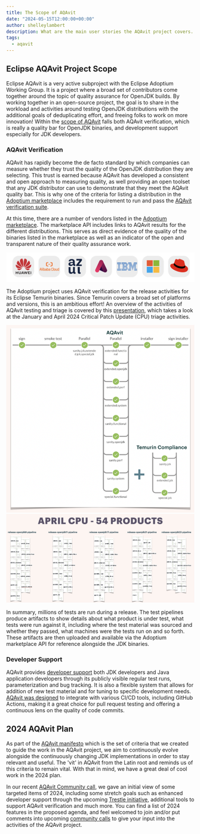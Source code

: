 ```yaml
---
title: The Scope of AQAvit
date: "2024-05-15T12:00:00+00:00"
author: shelleylambert
description: What are the main user stories the AQAvit project covers.
tags:
  - aqavit
---
```


## Eclipse AQAvit Project Scope

Eclipse AQAvit is a very active subproject with the Eclipse Adoptium Working Group. It is a project where a broad set of contributors come together around the topic of quality assurance for OpenJDK builds. By working together in an open-source project, the goal is to share in the workload and activities around testing OpenJDK distributions with the additional goals of deduplicating effort, and freeing folks to work on more innovation!
Within the [scope of AQAvit](https://github.com/adoptium/aqa-tests/blob/master/docs/pages/Scope.md) falls both AQAvit verification, which is really a quality bar for OpenJDK binaries, and development support especially for JDK developers.

### AQAvit Verification

AQAvit has rapidly become the de facto standard by which companies can measure whether they trust the quality of the OpenJDK distribution they are selecting. This trust is earned because AQAvit has developed a consistent and open approach to measuring quality, as well providing an open toolset that any JDK distributor can use to demonstrate that they meet the AQAvit quality bar. This is why one of the criteria for listing a distribution in the [Adoptium marketplace](https://adoptium.net/marketplace/) includes the requirement to run and pass the [AQAvit verification suite](https://adoptium.net/docs/aqavit-verification/).

At this time, there are a number of vendors listed in the [Adoptium marketplace](https://adoptium.net/marketplace/). The marketplace API includes links to AQAvit results for the different distributions. This serves as direct evidence of the quality of the binaries listed in the marketplace as well as an indicator of the open and transparent nature of their quality assurance work.

![Adoptium Marketplace Vendors](marketplaceVendors.png)

The Adoptium project uses AQAvit verification for the release activities for its Eclipse Temurin binaries. Since Temurin covers a broad set of platforms and versions, this is an ambitious effort! An overview of the activities of AQAvit testing and triage is covered by this [presentation](https://youtu.be/TWD_b8cwIVg), which takes a look at the January and April 2024 Critical Patch Update (CPU) triage activities.

![April AQAvit Triage](1PlatformSH.png)
![April AQAvit Triage](54PlatformsSH.png)

In summary, millions of tests are run during a release.  The test pipelines produce artifacts to show details about what product is under test, what tests were run against it, including where the test material was sourced and whether they passed, what machines were the tests run on and so forth.  These artifacts are then uploaded and available via the Adoptium marketplace API for reference alongside the JDK binaries.

### Developer Support

AQAvit provides [developer support](https://github.com/adoptium/aqa-tests/blob/master/docs/pages/Scope.md#2-developer-support) both JDK developers and Java application developers through its  publicly visible regular test runs, parameterization and bug tracking.  It is also a flexible system that allows for addition of new test material and for tuning to specific development needs.  [AQAvit was designed](https://github.com/adoptium/aqa-tests/blob/master/docs/pages/LayeredDesign.md) to integrate with various CI/CD tools, including GitHub Actions, making it a great choice for pull request testing and offering a continuous lens on the quality of code commits.

## 2024 AQAvit Plan

As part of the [AQAvit manifesto](https://github.com/adoptium/aqa-tests/blob/master/docs/pages/Manifesto.md) which is the set of criteria that we created to guide the work in the AQAvit project, we aim to continuously evolve alongside the continuously changing JDK implementations in order to stay relevant and useful.  The 'vit' in AQAvit from the Latin root and reminds us of this criteria to remain vital.  With that in mind, we have a great deal of cool work in the 2024 plan.

In our recent [AQAvit Community call](https://github.com/adoptium/aqa-tests/issues/5090), we gave an initial view of some targeted items of 2024, including some stretch goals such as enhanced developer support through the upcoming [Trestle initiative](https://github.com/adoptium/ci-jenkins-pipelines/wiki/Trestle-Initiative), additional tools to support AQAvit verification and much more.  You can find a list of 2024 features in the proposed agenda, and feel welcomed to join and/or put comments into upcoming [community calls](https://github.com/adoptium/aqa-tests/issues?q=is%3Aopen+is%3Aissue+label%3A%22AQAvit+Meeting%22) to give your input into the activities of the AQAvit project.
